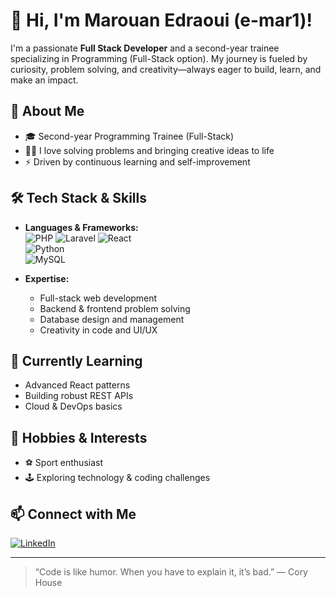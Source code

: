 # 👋 Hi, I'm Marouan Edraoui (e-mar1)!

I'm a passionate **Full Stack Developer** and a second-year trainee specializing in Programming (Full-Stack option). My journey is fueled by curiosity, problem solving, and creativity—always eager to build, learn, and make an impact.

## 🚀 About Me

- 🎓 Second-year Programming Trainee (Full-Stack)
- 🧑‍💻 I love solving problems and bringing creative ideas to life
- ⚡ Driven by continuous learning and self-improvement

## 🛠️ Tech Stack & Skills

- **Languages & Frameworks:**  
  ![PHP](https://img.shields.io/badge/-PHP-777BB4?style=flat&logo=php&logoColor=white) 
  ![Laravel](https://img.shields.io/badge/-Laravel-E34F26?style=flat&logo=laravel&logoColor=white) 
  ![React](https://img.shields.io/badge/-React-61DAFB?style=flat&logo=react&logoColor=white)  
  ![Python](https://img.shields.io/badge/-Python-3776AB?style=flat&logo=python&logoColor=white)  
  ![MySQL](https://img.shields.io/badge/-MySQL-4479A1?style=flat&logo=mysql&logoColor=white)

- **Expertise:**  
  - Full-stack web development
  - Backend & frontend problem solving
  - Database design and management
  - Creativity in code and UI/UX

## 🌱 Currently Learning

- Advanced React patterns
- Building robust REST APIs
- Cloud & DevOps basics

## 🎯 Hobbies & Interests

- ⚽ Sport enthusiast
- 🕹️ Exploring technology & coding challenges

## 📫 Connect with Me

[![LinkedIn](https://img.shields.io/badge/-LinkedIn-blue?style=flat&logo=linkedin&logoColor=white)](https://ma.linkedin.com/in/marouan-edraoui-623b3b329)

---

> “Code is like humor. When you have to explain it, it’s bad.” — Cory House
